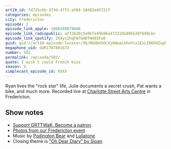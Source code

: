 ```yaml
---
art19_id: 7d725c6b-373d-47f1-a504-10d82e45721f
categories: episodes
city: Fredericton
episode: 2
episode_link_apple: 1000399879846
episode_link_radiopublic: a2f2630c5a9bfe49b96a47222da096530f699cbc
episode_link_spotify: 2X4ys1hqFW7GHDTN40IFu0
guid: gid://art19-episode-locator/V0/ROdbGSOCdj6WuoLXhnhlx1EsLIQ650ZuphUo6CUUAvc
megaphone_uid: GUR1787881673
number: 502
permalink: /episode/502/
quote: I wish I could French kiss
season: 5
simplecast_episode_id: XXXX
---
```


Ryan lives the "rock star" life, Julie documents a secret crush, Pat wants a bike, and much more. Recorded live at [Charlotte Street Arts Centre](http://www.charlottestreetarts.ca) in Fredericton.

## Show notes
* [Support GRTTWaK. Become a patron](https://grownupsreadthingstheywroteaskids.com/support/?utm_source=podcast&utm_medium=referral&utm_campaign=502).
* [Photos from our Fredericton event](https://www.facebook.com/media/set/?set=a.10155395183768600.1073741908.121054468599&type=1&l=0ff3c6e27e)
* Music by [Podington Bear](https://geo.itunes.apple.com/us/artist/podington-bear/id250459572?at=10lR7u&mt=1&app=music) and [Lullatone](https://geo.itunes.apple.com/us/artist/lullatone/id34467705?at=10lR7u&mt=1&app=music)
* Closing theme is ["Oh Dear Diary" by Sloan](http://sloan.spinshop.com/details/9850)